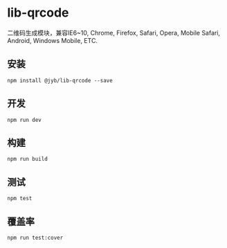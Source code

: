 # lib-qrcode

二维码生成模块，兼容IE6~10, Chrome, Firefox, Safari, Opera, Mobile Safari, Android, Windows Mobile, ETC.

## 安装

```shell
npm install @jyb/lib-qrcode --save
```

## 开发

```shell
npm run dev
```

## 构建

```shell
npm run build
```

## 测试

```shell
npm test
```

## 覆盖率

```shell
npm run test:cover
```
